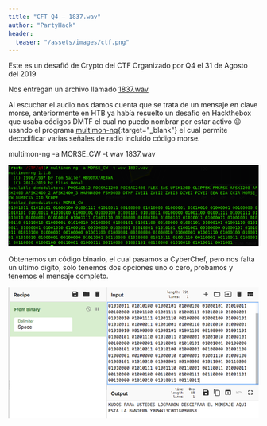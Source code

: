```yaml
---
title: "CFT Q4 – 1837.wav"
author: "PartyHack"
header: 
  teaser: "/assets/images/ctf.png"
---
```



Este es un desafió de Crypto del CTF Organizado por Q4 el 31 de Agosto del 2019

Nos entregan un archivo llamado [1837.wav](/assets/uploads/post/2019/1837.wav)

Al escuchar el audio nos damos cuenta que se trata de un mensaje en clave morse, anteriormente en HTB ya había resuelto un desafio en Hackthebox que usaba códigos DMTF el cual no puedo nombrar por estar activo 😉 usando el programa [multimon-ng](https://tools.kali.org/wireless-attacks/multimon-ng){:target="_blank"} el cual permite decodificar varias señales de radio incluido código morse.

multimon-ng -a MORSE_CW -t wav 1837.wav

![1837 1](/assets/images/post/2019/1837-1.png)

Obtenemos un código binario, el cual pasamos a CyberChef, pero nos falta un ultimo digito, solo tenemos dos opciones uno o cero, probamos y tenemos el mensaje completo.

![1837 1](/assets/images/post/2019/1837-2.png)

